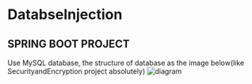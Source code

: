 # DatabseInjection
## SPRING BOOT PROJECT
Use MySQL database, the structure of database as the image below(like SecurityandEncryption project absolutely)
![diagram](https://user-images.githubusercontent.com/64321224/127884163-5ba7373c-0a7b-4bad-935a-943df2fcd676.png)
